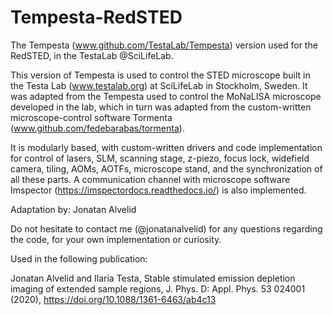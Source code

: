# Tempesta-RedSTED
The Tempesta (www.github.com/TestaLab/Tempesta) version used for the RedSTED, in the TestaLab @SciLifeLab.

This version of Tempesta is used to control the STED microscope built in the Testa Lab (www.testalab.org) at SciLifeLab in Stockholm, Sweden. It was adapted from the Tempesta used to control the MoNaLISA microscope developed in the lab, which in turn was adapted from the  custom-written microscope-control software Tormenta (www.github.com/fedebarabas/tormenta).

It is modularly based, with custom-written drivers and code implementation for control of lasers, SLM, scanning stage, z-piezo, focus lock, widefield camera, tiling, AOMs, AOTFs, microscope stand, and the synchronization of all these parts. 
A communication channel with microscope software Imspector (https://imspectordocs.readthedocs.io/) is also implemented. 

Adaptation by:
Jonatan Alvelid

Do not hesitate to contact me (@jonatanalvelid) for any questions regarding the code, for your own implementation or curiosity. 

Used in the following publication:

Jonatan Alvelid and Ilaria Testa, Stable stimulated emission depletion imaging of extended sample regions, J. Phys. D: Appl. Phys. 53 024001 (2020), https://doi.org/10.1088/1361-6463/ab4c13

